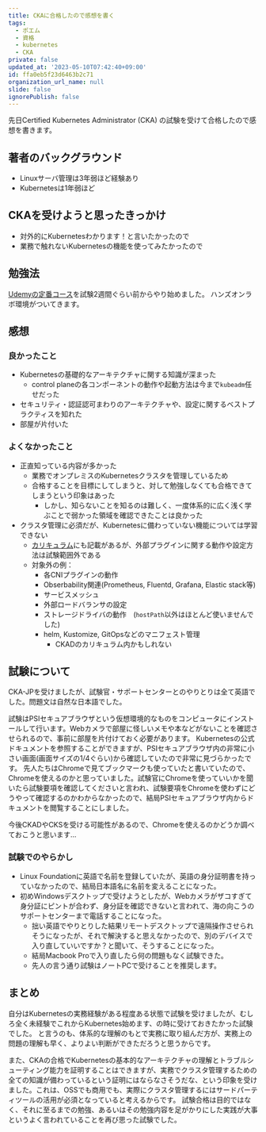 ```yaml
---
title: CKAに合格したので感想を書く
tags:
  - ポエム
  - 資格
  - kubernetes
  - CKA
private: false
updated_at: '2023-05-10T07:42:40+09:00'
id: ffa0eb5f23d6463b2c71
organization_url_name: null
slide: false
ignorePublish: false
---
```

先日Certified Kubernetes Administrator (CKA) の試験を受けて合格したので感想を書きます。

## 著者のバックグラウンド
- Linuxサーバ管理は3年弱ほど経験あり
- Kubernetesは1年弱ほど

## CKAを受けようと思ったきっかけ
- 対外的にKubernetesわかります！と言いたかったので
- 業務で触れないKubernetesの機能を使ってみたかったので

## 勉強法
[Udemyの定番コース](https://www.udemy.com/course/certified-kubernetes-administrator-with-practice-tests/)を試験2週間ぐらい前からやり始めました。
ハンズオンラボ環境がついてきます。


## 感想
### 良かったこと
- Kubernetesの基礎的なアーキテクチャに関する知識が深まった
    - control planeの各コンポーネントの動作や起動方法は今まで`kubeadm`任せだった
- セキュリティ・認証認可まわりのアーキテクチャや、設定に関するベストプラクティスを知れた
- 部屋が片付いた

### よくなかったこと
- 正直知っている内容が多かった
    - 業務でオンプレミスのKubernetesクラスタを管理しているため
    - 合格することを目標にしてしまうと、対して勉強しなくても合格できてしまうという印象はあった
        - しかし、知らないことを知るのは難しく、一度体系的に広く浅く学ぶことで弱かった領域を確認できたことは良かった
- クラスタ管理に必須だが、Kubernetesに備わっていない機能については学習できない
    - [カリキュラム](https://training.linuxfoundation.org/certification/certified-kubernetes-administrator-cka/)にも記載があるが、外部プラグインに関する動作や設定方法は試験範囲外である
    - 対象外の例：
        - 各CNIプラグインの動作
        - Obserbability関連(Prometheus, Fluentd, Grafana, Elastic stack等)
        - サービスメッシュ
        - 外部ロードバランサの設定
        - ストレージドライバの動作　(`hostPath`以外はほとんど使いませんでした)
        - helm, Kustomize, GitOpsなどのマニフェスト管理
            - CKADのカリキュラム内かもしれない

## 試験について

CKA-JPを受けましたが、試験官・サポートセンターとのやりとりは全て英語でした。問題文は自然な日本語でした。

試験はPSIセキュアブラウザという仮想環境的なものをコンピュータにインストールして行います。Webカメラで部屋に怪しいメモや本などがないことを確認させられるので、事前に部屋を片付けておく必要があります。
Kubernetesの公式ドキュメントを参照することができますが、PSIセキュアブラウザ内の非常に小さい画面(画面サイズの1/4ぐらい)から確認していたので非常に見づらかったです。
先人たちはChromeで見てブックマークも使っていたと書いていたので、Chromeを使えるのかと思っていました。試験官にChromeを使っていいかを聞いたら試験要項を確認してくださいと言われ、試験要項をChromeを使わずにどうやって確認するのかわからなかったので、結局PSIセキュアブラウザ内からドキュメントを閲覧することにしました。

今後CKADやCKSを受ける可能性があるので、Chromeを使えるのかどうか調べておこうと思います…

### 試験でのやらかし
- Linux Foundationに英語で名前を登録していたが、英語の身分証明書を持っていなかったので、結局日本語名に名前を変えることになった。
- 初めWindowsデスクトップで受けようとしたが、Webカメラがザコすぎて身分証にピントが合わず、身分証を確認できないと言われて、海の向こうのサポートセンターまで電話することになった。
    - 拙い英語でやりとりした結果リモートデスクトップで遠隔操作させられそうになったが、それで解決すると思えなかったので、別のデバイスで入り直していいですか？と聞いて、そうすることになった。
    - 結局Macbook Proで入り直したら何の問題もなく試験できた。
    - 先人の言う通り試験はノートPCで受けることを推奨します。

## まとめ
自分はKubernetesの実務経験がある程度ある状態で試験を受けましたが、むしろ全く未経験でこれからKubernetes始めます、の時に受けておきたかった試験でした。
と言うのも、体系的な理解のもとで実務に取り組んだ方が、実務上の問題の理解も早く、よりよい判断ができただろうと思うからです。

また、CKAの合格でKubernetesの基本的なアーキテクチャの理解とトラブルシューティング能力を証明することはできますが、実務でクラスタ管理するための全ての知識が備わっているという証明にはならなさそうだな、という印象を受けました。これは、OSSでも商用でも、実際にクラスタ管理するにはサードパーティツールの活用が必須となっていると考えるからです。
試験合格は目的ではなく、それに至るまでの勉強、あるいはその勉強内容を足がかりにした実践が大事というよく言われていることを再び思った試験でした。
